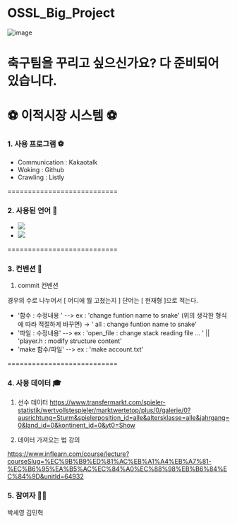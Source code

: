 # OSSL_Big_Project


![image](https://github.com/Gogumalang/OSSL_Big_Project/assets/74346735/a3c58891-56de-470f-9804-527977203d33)

# 축구팀을 꾸리고 싶으신가요? 다 준비되어있습니다.
# ⚽ 이적시장 시스템 ⚽


### 1. 사용 프로그램 ⚽
- Communication : Kakaotalk
- Woking : Github 
- Crawling : Listly

===========================

### 2. 사용된 언어 💱
 - <img src="https://img.shields.io/badge/C-A8B9CC?style=flat&logo=Java&logoColor=white" />
 - <img src="https://img.shields.io/badge/HTML-E34F26?style=flat&logo=Java&logoColor=white" />
 
===========================


### 3. 컨벤션 🙏
1) commit 컨벤션

경우의 수로 나누어서 
[ 어디에 뭘 고쳤는지 ] 
단어는 [ 현재형 ]으로 적는다.

- '함수 : 수정내용 '  --> ex : 'change funtion name to snake' (위의 생각한 형식에 따라 적절하게 바꾸면) -> ' all : change funtion name to snake'
- '파일 : 수정내용'   --> ex : 'open_file : change stack reading file ... '  || 'player.h : modify structure content' 
- 'make 함수/파일'    --> ex : 'make account.txt'


===========================

### 4. 사용 데이터  🎓
1) 선수 데이터 
https://www.transfermarkt.com/spieler-statistik/wertvollstespieler/marktwertetop/plus/0/galerie/0?ausrichtung=Sturm&spielerposition_id=alle&altersklasse=alle&jahrgang=0&land_id=0&kontinent_id=0&yt0=Show


2) 데이터 가져오는 법 강의

https://www.inflearn.com/course/lecture?courseSlug=%EC%9B%B9%ED%81%AC%EB%A1%A4%EB%A7%81-%EC%B6%95%EA%B5%AC%EC%84%A0%EC%88%98%EB%B6%84%EC%84%9D&unitId=64932


### 5. 참여자 🤼‍♂️
박세영
김민혁
